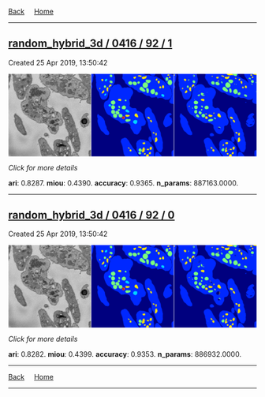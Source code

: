 
[Back](..)&nbsp;&nbsp;&nbsp;&nbsp;&nbsp;[Home](https://leapmanlab.github.io/snapshots)

---

<div class="summary"><a href="1"><h2>random_hybrid_3d / 0416 / 92 / 1</h2></a><p>Created 25 Apr 2019, 13:50:42
</p><a href="1"><img src="1/media/summary.png" align="center"></a><p>
<i>Click for more details</i>
</p></div>

**ari**: 0.8287. **miou**: 0.4390. **accuracy**: 0.9365. **n_params**: 887163.0000. 

---

<div class="summary"><a href="0"><h2>random_hybrid_3d / 0416 / 92 / 0</h2></a><p>Created 25 Apr 2019, 13:50:42
</p><a href="0"><img src="0/media/summary.png" align="center"></a><p>
<i>Click for more details</i>
</p></div>

**ari**: 0.8282. **miou**: 0.4399. **accuracy**: 0.9353. **n_params**: 886932.0000. 

---

[Back](..)&nbsp;&nbsp;&nbsp;&nbsp;&nbsp;[Home](https://leapmanlab.github.io/snapshots)

---